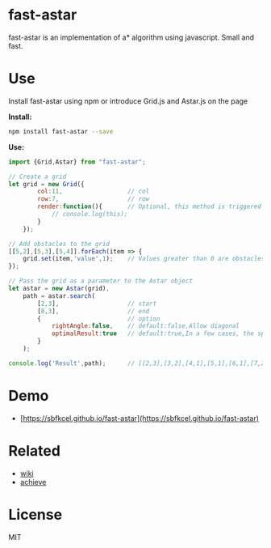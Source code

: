 # fast-astar

fast-astar is an implementation of a* algorithm using javascript. Small and fast.

# Use
Install fast-astar using npm or introduce Grid.js and Astar.js on the page

**Install:**
```bash
npm install fast-astar --save
```

**Use:**
```javascript
import {Grid,Astar} from "fast-astar";

// Create a grid
let grid = new Grid({
        col:11,                  // col
        row:7,                   // row
        render:function(){       // Optional, this method is triggered when the grid point changes
            // console.log(this);
        }
    });

// Add obstacles to the grid
[[5,2],[5,3],[5,4]].forEach(item => {
    grid.set(item,'value',1);    // Values greater than 0 are obstacles
});

// Pass the grid as a parameter to the Astar object
let astar = new Astar(grid),
    path = astar.search(
        [2,3],                   // start
        [8,3],                   // end
        {                        // option
            rightAngle:false,    // default:false,Allow diagonal
            optimalResult:true   // default:true,In a few cases, the speed is slightly slower
        }
    );

console.log('Result',path);      // [[2,3],[3,2],[4,1],[5,1],[6,1],[7,2],[8,3]]
```


# Demo
- [https://sbfkcel.github.io/fast-astar](https://sbfkcel.github.io/fast-astar)

# Related
- [wiki](http://wikipedia.moesalih.com/A*_search_algorithm)
- [achieve](https://www.gamedev.net/articles/programming/artificial-intelligence/a-pathfinding-for-beginners-r2003/)


# License
MIT

